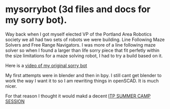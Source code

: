 # mysorrybot (3d files and docs for my sorry bot).
Way back when I got myself elected VP of the Portland Area Robotics society we all had two sets of robots we were building. Line Following Maze Solvers and Free Range Navigators. I was more of a line following maze solver so when I found a larger than life sorry piece that fit perfetly within the size limitations for a maze solving robot, I had to try a build based on it. 

Here is a [video of my original sorry bot](docs/sorrybot.mov)

My first attempts were in blender and then in bpy. I still cant get blender to work the way I want it to so I am rewriting things in openSCAD. It is much nicer.

For that reason I thought it would makd a decent [ITP SUMMER CAMP SESSION](docs/ITPClassNotes.md)